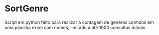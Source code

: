 # SortGenre
Script em python feito para realizar a contagem de generos contidos em uma planilha excel com nomes, limitado a até 1000 consultas diárias
